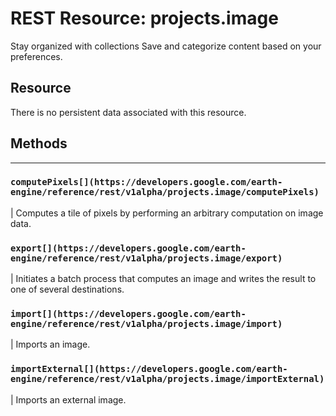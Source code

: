  
#  REST Resource: projects.image
Stay organized with collections  Save and categorize content based on your preferences. 
## Resource
There is no persistent data associated with this resource.
## Methods  
---  
### `computePixels[](https://developers.google.com/earth-engine/reference/rest/v1alpha/projects.image/computePixels)`
|  Computes a tile of pixels by performing an arbitrary computation on image data.  
### `export[](https://developers.google.com/earth-engine/reference/rest/v1alpha/projects.image/export)`
|  Initiates a batch process that computes an image and writes the result to one of several destinations.  
### `import[](https://developers.google.com/earth-engine/reference/rest/v1alpha/projects.image/import)`
|  Imports an image.  
### `importExternal[](https://developers.google.com/earth-engine/reference/rest/v1alpha/projects.image/importExternal)`
|  Imports an external image.  
